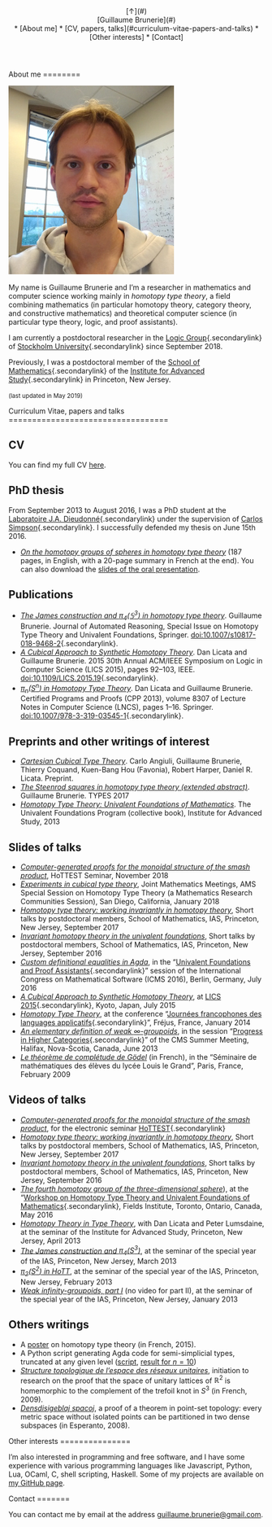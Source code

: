 <header>
<div id="backtotop">[&uarr;](#)</div>

<div id="logo">[Guillaume Brunerie](#)</div>

<div id="navbar">
* [About me]
* [CV, papers, talks](#curriculum-vitae-papers-and-talks)
* [Other interests]
* [Contact]
</div>
</header>

<div id="main">
<section>
About me
========

![](picture.jpg)

My name is Guillaume Brunerie and I’m a researcher in mathematics and computer science working
mainly in *homotopy type theory*, a field combining mathematics (in particular homotopy theory,
category theory, and constructive mathematics) and theoretical computer science (in particular type
theory, logic, and proof assistants).

I am currently a postdoctoral researcher in the [Logic
Group](https://www.su.se/english/research/2.19150/logic-group){.secondarylink} of [Stockholm
University](https://www.su.se/english/){.secondarylink} since September 2018.

Previously, I was a postdoctoral member of the
[School of Mathematics](https://www.math.ias.edu/){.secondarylink} of the
[Institute for Advanced Study](https://www.ias.edu){.secondarylink} in Princeton, New Jersey.

<small>(last updated in May 2019)</small>
</section>

<section>
Curriculum Vitae, papers and talks
==================================

CV
--

You can find my full CV [here](pdf/cv.pdf).

PhD thesis
----------

From September 2013 to August 2016, I was a PhD student at the
[Laboratoire J.A. Dieudonné](http://math.unice.fr/laboratoire/pr%C3%A9sentation-du-laboratoire){.secondarylink}
under the supervision of [Carlos Simpson](http://math.unice.fr/~carlos/){.secondarylink}. I successfully defended my
thesis on June 15th 2016.

* [*On the homotopy groups of spheres in homotopy type theory*](https://arxiv.org/abs/1606.05916)
  (187 pages, in English, with a 20-page summary in French at the end). You can
  also download the [slides of the oral presentation](pdf/soutenance.pdf).

Publications
------------

[comment]: # (Each publication has four lines:)
[comment]: # (Name of the article with link)
[comment]: # (Authors)
[comment]: # (Journal and editor)
[comment]: # (DOI)

* [*The James construction and $\pi_4(\mathbb{S}^3)$ in homotopy type theory*](https://arxiv.org/abs/1710.10307).
  Guillaume Brunerie.
  Journal of Automated Reasoning, Special Issue on Homotopy Type Theory and Univalent Foundations, Springer.
  [doi:10.1007/s10817-018-9468-2](https://doi.org/10.1007/s10817-018-9468-2){.secondarylink}.
* [*A Cubical Approach to Synthetic Homotopy Theory*](pdf/lb15cubicalsynth.pdf).
  Dan Licata and Guillaume Brunerie.
  2015 30th Annual ACM/IEEE Symposium on Logic in Computer Science (LICS 2015), pages 92–103, IEEE.
  [doi:10.1109/LICS.2015.19](https://doi.org/10.1109/LICS.2015.19){.secondarylink}.
* [*$\pi_n(S^n)$ in Homotopy Type Theory*](pdf/lb13cpp.pdf).
  Dan Licata and Guillaume Brunerie.
  Certified Programs and Proofs (CPP 2013), volume 8307 of Lecture Notes in Computer Science (LNCS), pages 1–16. Springer.
  [doi:10.1007/978-3-319-03545-1](https://doi.org/10.1007/978-3-319-03545-1){.secondarylink}.

Preprints and other writings of interest
----------------------------------------

* [*Cartesian Cubical Type Theory*](pdf/cart-cube.pdf). Carlo
  Angiuli, Guillaume Brunerie, Thierry Coquand, Kuen-Bang Hou (Favonia), Robert Harper, Daniel R. Licata. 
  Preprint.
* [*The Steenrod squares in homotopy type theory (extended abstract)*](http://types2017.elte.hu/proc.pdf#page=45).
  Guillaume Brunerie. TYPES 2017
* [*Homotopy Type Theory: Univalent Foundations of Mathematics*](https://homotopytypetheory.org/book/).
  The Univalent Foundations Program (collective book), Institute for Advanced Study, 2013

Slides of talks
---------------

* [*Computer-generated proofs for the monoidal structure of the smash product*](pdf/monoidalsmashproduct.pdf),
  HoTTEST Seminar, November 2018
* [*Experiments in cubical type theory*](pdf/cubicalexperiments.pdf), Joint Mathematics
  Meetings, AMS Special Session on Homotopy Type Theory (a Mathematics Research Communities
  Session), San Diego, California, January 2018
* [*Homotopy type theory: working invariantly in homotopy theory*](pdf/shorttalk2.pdf), Short talks
  by postdoctoral members, School of Mathematics, IAS, Princeton, New Jersey, September 2017
* [*Invariant homotopy theory in the univalent foundations*](pdf/shorttalk.pdf), Short talks by
  postdoctoral members, School of Mathematics, IAS, Princeton, New Jersey, September 2016
* [*Custom definitional equalities in Agda*](pdf/talkicms.pdf), in the
  “[Univalent Foundations and Proof Assistants](https://icms2016unimath.github.io/mainpage){.secondarylink}”
  session of the International Congress on Mathematical Software (ICMS 2016), Berlin, Germany, July 2016
* [*A Cubical Approach to Synthetic Homotopy Theory*](pdf/lics15.pdf), at
  [LICS 2015](http://lics.rwth-aachen.de/lics15/){.secondarylink}, Kyoto, Japan, July 2015
* [*Homotopy Type Theory*](pdf/talkJFLA.pdf), at the conference
  “[Journées francophones des languages applicatifs](http://jfla.inria.fr/2014/){.secondarylink}”,
  Fréjus, France, January 2014
* [*An elementary definition of weak $\infty$-groupoids*](pdf/cmssm13.pdf), in the session
  “[Progress in Higher Categories](https://cms.math.ca/Events/summer13/sessions_scientific#pih){.secondarylink}”
  of the CMS Summer Meeting, Halifax, Nova-Scotia, Canada, June 2013
* [*Le théorème de complétude de Gödel*](pdf/TheoremeDeCompletude.pdf) (in French), in the
  “Séminaire de mathématiques des élèves du lycée Louis le Grand”, Paris, France, February 2009

Videos of talks
---------------

* [*Computer-generated proofs for the monoidal structure of the smash product*](https://youtu.be/JEUvWyd1mTk), for the
  electronic seminar [HoTTEST](https://www.uwo.ca/math/faculty/kapulkin/seminars/hottest.html){.secondarylink}
* [*Homotopy type theory: working invariantly in homotopy theory*](https://video.ias.edu/postdoc/2017/0926-GuillaumeBrunerie),
  Short talks by postdoctoral members, School of Mathematics, IAS, Princeton, New Jersey, September 2017
* [*Invariant homotopy theory in the univalent foundations*](https://video.ias.edu/shorttalks/2016/0928-GuillaumeBrunerie),
  Short talks by postdoctoral members, School of Mathematics, IAS, Princeton, New Jersey, September 2016
* [*The fourth homotopy group of the three-dimensional sphere*](http://www.fields.utoronto.ca/video-archive/2016/05/2012-15042)),
  at the
  “[Workshop on Homotopy Type Theory and Univalent Foundations of Mathematics](http://www.fields.utoronto.ca/activities/15-16/homotopy-type){.secondarylink},
 Fields Institute, Toronto, Ontario, Canada, May 2016
* [*Homotopy Theory in Type Theory*](https://video.ias.edu/univalent/1213/0411-HomotopyGroup), with
  Dan Licata and Peter Lumsdaine, at the seminar of the Institute for Advanced Study, Princeton, New
  Jersey, April 2013
* [*The James construction and $\pi_4(S^3)$*](https://video.ias.edu/univalent/1213/0327-GuillaumeBrunerie),
  at the seminar of the special year of the IAS, Princeton, New Jersey, March 2013
* [*$\pi_2(S^2)$ in HoTT*](https://video.ias.edu/univalent/1213/0220-GuillaumeBrunerie),
  at the seminar of the special year of the IAS, Princeton, New Jersey, February 2013
* [*Weak infinity-groupoids, part I*](https://video.ias.edu/1213/univalent/0130-GuillaumeBrunerie)
  (no video for part II), at the seminar of the special year of the IAS, Princeton, New Jersey,
  January 2013

Others writings
---------------

- A [poster](pdf/poster.pdf) on homotopy type theory (in French, 2015).
- A Python script generating Agda code for semi-simplicial types, truncated at any given
  level ([script](other/semisimplicial.py), [result for $n=10$](other/semisimplicial10.txt))
- [*Structure topologique de l’espace des réseaux unitaires*](pdf/TIPEvENS.pdf), initiation to
  research on the proof that the space of unitary lattices of $\mathbb{R}^2$ is homemorphic to the
  complement of the trefoil knot in $S^3$ (in French, 2009).
- [*Densdisigeblaj spacoj*](pdf/densdisigeblajspacoj.pdf), a proof of a theorem in point-set
  topology: every metric space without isolated points can be partitioned in two dense subspaces (in
  Esperanto, 2008).

<section>
Other interests
===============

I’m also interested in programming and free software, and I have some experience with various
programming languages like Javascript, Python, Lua, OCaml, C, shell scripting, Haskell. Some of my
projects are available on [my GitHub page](https://github.com/guillaumebrunerie).

</section>

<section>
Contact
=======

You can contact me by email at the address <guillaume.brunerie@gmail.com>.
</section>
</div>
